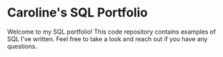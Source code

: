 # Caroline's SQL Portfolio
Welcome to my SQL portfolio! This code repository contains examples of SQL I've written. Feel free to take a look and reach out if you have any questions.
